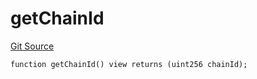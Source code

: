# getChainId
[Git Source](https://github.com/llama-community/vertex-v1/blob/b01379c65f03514c141f06120861dc0d491ffeed/src/utils/Helpers.sol)


```solidity
function getChainId() view returns (uint256 chainId);
```

